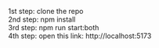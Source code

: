 1st step: clone the repo  
2nd step: npm install  
3rd step: npm run start:both  
4th step: open this link: http://localhost:5173

